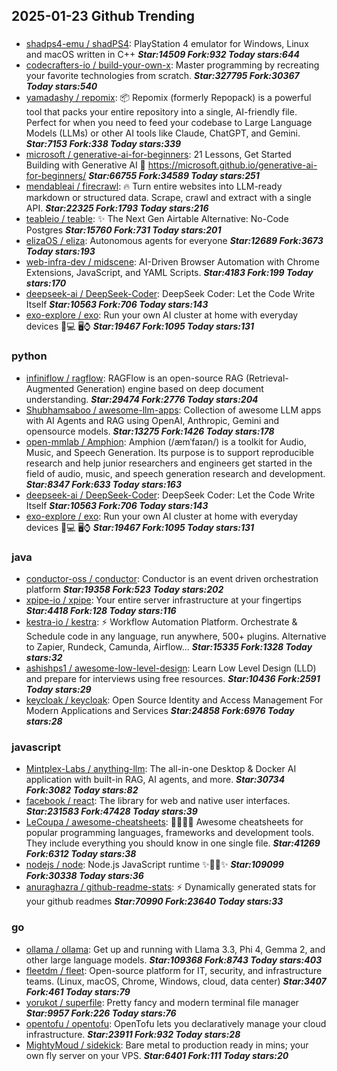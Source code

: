 ## 2025-01-23 Github Trending

### 
* [shadps4-emu / shadPS4](https://github.com/shadps4-emu/shadPS4): PlayStation 4 emulator for Windows, Linux and macOS written in C++ ***Star:14509 Fork:932 Today stars:644***
* [codecrafters-io / build-your-own-x](https://github.com/codecrafters-io/build-your-own-x): Master programming by recreating your favorite technologies from scratch. ***Star:327795 Fork:30367 Today stars:540***
* [yamadashy / repomix](https://github.com/yamadashy/repomix): 📦 Repomix (formerly Repopack) is a powerful tool that packs your entire repository into a single, AI-friendly file. Perfect for when you need to feed your codebase to Large Language Models (LLMs) or other AI tools like Claude, ChatGPT, and Gemini. ***Star:7153 Fork:338 Today stars:339***
* [microsoft / generative-ai-for-beginners](https://github.com/microsoft/generative-ai-for-beginners): 21 Lessons, Get Started Building with Generative AI 🔗 https://microsoft.github.io/generative-ai-for-beginners/ ***Star:66755 Fork:34589 Today stars:251***
* [mendableai / firecrawl](https://github.com/mendableai/firecrawl): 🔥 Turn entire websites into LLM-ready markdown or structured data. Scrape, crawl and extract with a single API. ***Star:22325 Fork:1793 Today stars:216***
* [teableio / teable](https://github.com/teableio/teable): ✨ The Next Gen Airtable Alternative: No-Code Postgres ***Star:15760 Fork:731 Today stars:201***
* [elizaOS / eliza](https://github.com/elizaOS/eliza): Autonomous agents for everyone ***Star:12689 Fork:3673 Today stars:193***
* [web-infra-dev / midscene](https://github.com/web-infra-dev/midscene): AI-Driven Browser Automation with Chrome Extensions, JavaScript, and YAML Scripts. ***Star:4183 Fork:199 Today stars:170***
* [deepseek-ai / DeepSeek-Coder](https://github.com/deepseek-ai/DeepSeek-Coder): DeepSeek Coder: Let the Code Write Itself ***Star:10563 Fork:706 Today stars:143***
* [exo-explore / exo](https://github.com/exo-explore/exo): Run your own AI cluster at home with everyday devices 📱💻 🖥️⌚ ***Star:19467 Fork:1095 Today stars:131***

### python
* [infiniflow / ragflow](https://github.com/infiniflow/ragflow): RAGFlow is an open-source RAG (Retrieval-Augmented Generation) engine based on deep document understanding. ***Star:29474 Fork:2776 Today stars:204***
* [Shubhamsaboo / awesome-llm-apps](https://github.com/Shubhamsaboo/awesome-llm-apps): Collection of awesome LLM apps with AI Agents and RAG using OpenAI, Anthropic, Gemini and opensource models. ***Star:13275 Fork:1426 Today stars:178***
* [open-mmlab / Amphion](https://github.com/open-mmlab/Amphion): Amphion (/æmˈfaɪən/) is a toolkit for Audio, Music, and Speech Generation. Its purpose is to support reproducible research and help junior researchers and engineers get started in the field of audio, music, and speech generation research and development. ***Star:8347 Fork:633 Today stars:163***
* [deepseek-ai / DeepSeek-Coder](https://github.com/deepseek-ai/DeepSeek-Coder): DeepSeek Coder: Let the Code Write Itself ***Star:10563 Fork:706 Today stars:143***
* [exo-explore / exo](https://github.com/exo-explore/exo): Run your own AI cluster at home with everyday devices 📱💻 🖥️⌚ ***Star:19467 Fork:1095 Today stars:131***

### java
* [conductor-oss / conductor](https://github.com/conductor-oss/conductor): Conductor is an event driven orchestration platform ***Star:19358 Fork:523 Today stars:202***
* [xpipe-io / xpipe](https://github.com/xpipe-io/xpipe): Your entire server infrastructure at your fingertips ***Star:4418 Fork:128 Today stars:116***
* [kestra-io / kestra](https://github.com/kestra-io/kestra): ⚡ Workflow Automation Platform. Orchestrate & Schedule code in any language, run anywhere, 500+ plugins. Alternative to Zapier, Rundeck, Camunda, Airflow... ***Star:15335 Fork:1328 Today stars:32***
* [ashishps1 / awesome-low-level-design](https://github.com/ashishps1/awesome-low-level-design): Learn Low Level Design (LLD) and prepare for interviews using free resources. ***Star:10436 Fork:2591 Today stars:29***
* [keycloak / keycloak](https://github.com/keycloak/keycloak): Open Source Identity and Access Management For Modern Applications and Services ***Star:24858 Fork:6976 Today stars:28***

### javascript
* [Mintplex-Labs / anything-llm](https://github.com/Mintplex-Labs/anything-llm): The all-in-one Desktop & Docker AI application with built-in RAG, AI agents, and more. ***Star:30734 Fork:3082 Today stars:82***
* [facebook / react](https://github.com/facebook/react): The library for web and native user interfaces. ***Star:231583 Fork:47428 Today stars:39***
* [LeCoupa / awesome-cheatsheets](https://github.com/LeCoupa/awesome-cheatsheets): 👩‍💻👨‍💻 Awesome cheatsheets for popular programming languages, frameworks and development tools. They include everything you should know in one single file. ***Star:41269 Fork:6312 Today stars:38***
* [nodejs / node](https://github.com/nodejs/node): Node.js JavaScript runtime ✨🐢🚀✨ ***Star:109099 Fork:30338 Today stars:36***
* [anuraghazra / github-readme-stats](https://github.com/anuraghazra/github-readme-stats): ⚡ Dynamically generated stats for your github readmes ***Star:70990 Fork:23640 Today stars:33***

### go
* [ollama / ollama](https://github.com/ollama/ollama): Get up and running with Llama 3.3, Phi 4, Gemma 2, and other large language models. ***Star:109368 Fork:8743 Today stars:403***
* [fleetdm / fleet](https://github.com/fleetdm/fleet): Open-source platform for IT, security, and infrastructure teams. (Linux, macOS, Chrome, Windows, cloud, data center) ***Star:3407 Fork:461 Today stars:79***
* [yorukot / superfile](https://github.com/yorukot/superfile): Pretty fancy and modern terminal file manager ***Star:9957 Fork:226 Today stars:76***
* [opentofu / opentofu](https://github.com/opentofu/opentofu): OpenTofu lets you declaratively manage your cloud infrastructure. ***Star:23911 Fork:932 Today stars:28***
* [MightyMoud / sidekick](https://github.com/MightyMoud/sidekick): Bare metal to production ready in mins; your own fly server on your VPS. ***Star:6401 Fork:111 Today stars:20***
